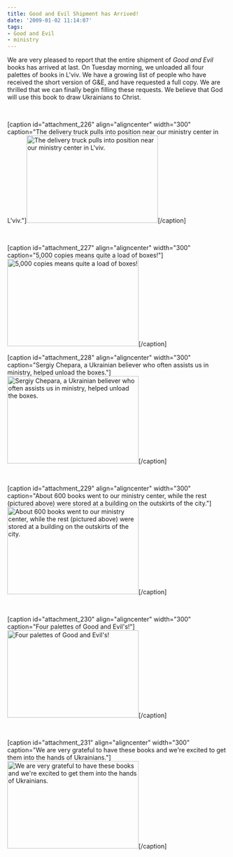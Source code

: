 ```yaml
---
title: Good and Evil Shipment has Arrived!
date: '2009-01-02 11:14:07'
tags:
- Good and Evil
- ministry
---
```


We are very pleased to report that the entire shipment of *Good and Evil* books has arrived at last. On Tuesday morning, we unloaded all four palettes of books in L'viv. We have a growing list of people who have received the short version of G&amp;E, and have requested a full copy. We are thrilled that we can finally begin filling these requests. We believe that God will use this book to draw Ukrainians to Christ.

 

[caption id="attachment_226" align="aligncenter" width="300" caption="The delivery truck pulls into position near our ministry center in L&#39;viv."]<a href="https://s3.amazonaws.com/content.ofreport.com/2009/01/dsc_4229.jpg"><img class="size-medium wp-image-226" title="dsc_4229" src="https://s3.amazonaws.com/content.ofreport.com/2009/01/dsc_4229-300x199.jpg" alt="The delivery truck pulls into position near our ministry center in L'viv." width="300" height="199" /></a>[/caption]

 

[caption id="attachment_227" align="aligncenter" width="300" caption="5,000 copies means quite a load of boxes!"]<a href="https://s3.amazonaws.com/content.ofreport.com/2009/01/dsc_4231.jpg"><img class="size-medium wp-image-227" title="dsc_4231" src="https://s3.amazonaws.com/content.ofreport.com/2009/01/dsc_4231-300x199.jpg" alt="5,000 copies means quite a load of boxes!" width="300" height="199" /></a>[/caption]

<!--more-->

[caption id="attachment_228" align="aligncenter" width="300" caption="Sergiy Chepara, a Ukrainian believer who often assists us in ministry, helped unload the boxes."]<a href="https://s3.amazonaws.com/content.ofreport.com/2009/01/dsc_4235.jpg"><img class="size-medium wp-image-228" title="dsc_4235" src="https://s3.amazonaws.com/content.ofreport.com/2009/01/dsc_4235-300x199.jpg" alt="Sergiy Chepara, a Ukrainian believer who often assists us in ministry, helped unload the boxes." width="300" height="199" /></a>[/caption]

 

[caption id="attachment_229" align="aligncenter" width="300" caption="About 600 books went to our ministry center, while the rest (pictured above) were stored at a building on the outskirts of the city."]<a href="https://s3.amazonaws.com/content.ofreport.com/2009/01/dsc_4241.jpg"><img class="size-medium wp-image-229" title="dsc_4241" src="https://s3.amazonaws.com/content.ofreport.com/2009/01/dsc_4241-300x199.jpg" alt="About 600 books went to our ministry center, while the rest (pictured above) were stored at a building on the outskirts of the city." width="300" height="199" /></a>[/caption]

 

[caption id="attachment_230" align="aligncenter" width="300" caption="Four palettes of Good and Evil&#39;s!"]<a href="https://s3.amazonaws.com/content.ofreport.com/2009/01/dsc_4262.jpg"><img class="size-medium wp-image-230" title="dsc_4262" src="https://s3.amazonaws.com/content.ofreport.com/2009/01/dsc_4262-300x199.jpg" alt="Four palettes of Good and Evil's!" width="300" height="199" /></a>[/caption]

 

[caption id="attachment_231" align="aligncenter" width="300" caption="We are very grateful to have these books and we&#39;re excited to get them into the hands of Ukrainians."]<a href="https://s3.amazonaws.com/content.ofreport.com/2009/01/dsc_4266.jpg"><img class="size-medium wp-image-231" title="dsc_4266" src="https://s3.amazonaws.com/content.ofreport.com/2009/01/dsc_4266-300x199.jpg" alt="We are very grateful to have these books and we're excited to get them into the hands of Ukrainians." width="300" height="199" /></a>[/caption]
